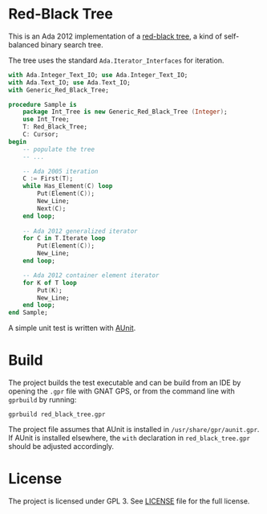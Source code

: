 Red-Black Tree
==============

This is an Ada 2012 implementation of a 
[red-black tree](https://en.wikipedia.org/wiki/Red%E2%80%93black_tree),
a kind of self-balanced binary search tree.

The tree uses the standard <code>Ada.Iterator_Interfaces</code> for iteration.

```ada
with Ada.Integer_Text_IO; use Ada.Integer_Text_IO;
with Ada.Text_IO; use Ada.Text_IO;
with Generic_Red_Black_Tree;

procedure Sample is
    package Int_Tree is new Generic_Red_Black_Tree (Integer);
    use Int_Tree;
    T: Red_Black_Tree;
    C: Cursor;
begin
    -- populate the tree
    -- ...

    -- Ada 2005 iteration
    C := First(T);
    while Has_Element(C) loop
        Put(Element(C));
        New_Line;
        Next(C);
    end loop;
    
    -- Ada 2012 generalized iterator
    for C in T.Iterate loop
        Put(Element(C));
        New_Line;
    end loop;

    -- Ada 2012 container element iterator
    for K of T loop
        Put(K);
        New_Line;
    end loop;
end Sample;
```

A simple unit test is written with 
[AUnit](http://libre.adacore.com/tools/aunit/).

Build
=====

The project builds the test executable and can be build from an IDE by opening
the `.gpr` file with GNAT GPS, or from the command line with `gprbuild` by
running:

```
gprbuild red_black_tree.gpr
```

The project file assumes that AUnit is installed in `/usr/share/gpr/aunit.gpr`.
If AUnit is installed elsewhere, the `with` declaration in `red_black_tree.gpr`
should be adjusted accordingly.

License
=======

The project is licensed under GPL 3. See [LICENSE](./LICENSE)
file for the full license.
